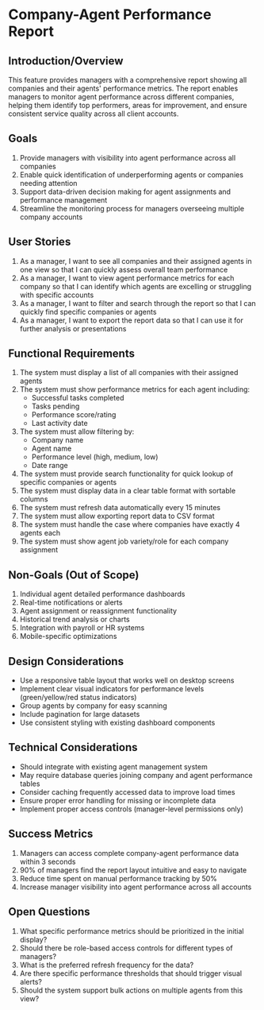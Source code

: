 # Company-Agent Performance Report

## Introduction/Overview

This feature provides managers with a comprehensive report showing all companies and their agents' performance metrics. The report enables managers to monitor agent performance across different companies, helping them identify top performers, areas for improvement, and ensure consistent service quality across all client accounts.

## Goals

1. Provide managers with visibility into agent performance across all companies
2. Enable quick identification of underperforming agents or companies needing attention
3. Support data-driven decision making for agent assignments and performance management
4. Streamline the monitoring process for managers overseeing multiple company accounts

## User Stories

1. As a manager, I want to see all companies and their assigned agents in one view so that I can quickly assess overall team performance
2. As a manager, I want to view agent performance metrics for each company so that I can identify which agents are excelling or struggling with specific accounts
3. As a manager, I want to filter and search through the report so that I can quickly find specific companies or agents
4. As a manager, I want to export the report data so that I can use it for further analysis or presentations

## Functional Requirements

1. The system must display a list of all companies with their assigned agents
2. The system must show performance metrics for each agent including:
   - Successful tasks completed
   - Tasks pending
   - Performance score/rating
   - Last activity date
3. The system must allow filtering by:
   - Company name
   - Agent name
   - Performance level (high, medium, low)
   - Date range
4. The system must provide search functionality for quick lookup of specific companies or agents
5. The system must display data in a clear table format with sortable columns
6. The system must refresh data automatically every 15 minutes
7. The system must allow exporting report data to CSV format
8. The system must handle the case where companies have exactly 4 agents each
9. The system must show agent job variety/role for each company assignment

## Non-Goals (Out of Scope)

1. Individual agent detailed performance dashboards
2. Real-time notifications or alerts
3. Agent assignment or reassignment functionality
4. Historical trend analysis or charts
5. Integration with payroll or HR systems
6. Mobile-specific optimizations

## Design Considerations

- Use a responsive table layout that works well on desktop screens
- Implement clear visual indicators for performance levels (green/yellow/red status indicators)
- Group agents by company for easy scanning
- Include pagination for large datasets
- Use consistent styling with existing dashboard components

## Technical Considerations

- Should integrate with existing agent management system
- May require database queries joining company and agent performance tables
- Consider caching frequently accessed data to improve load times
- Ensure proper error handling for missing or incomplete data
- Implement proper access controls (manager-level permissions only)

## Success Metrics

1. Managers can access complete company-agent performance data within 3 seconds
2. 90% of managers find the report layout intuitive and easy to navigate
3. Reduce time spent on manual performance tracking by 50%
4. Increase manager visibility into agent performance across all accounts

## Open Questions

1. What specific performance metrics should be prioritized in the initial display?
2. Should there be role-based access controls for different types of managers?
3. What is the preferred refresh frequency for the data?
4. Are there specific performance thresholds that should trigger visual alerts?
5. Should the system support bulk actions on multiple agents from this view?